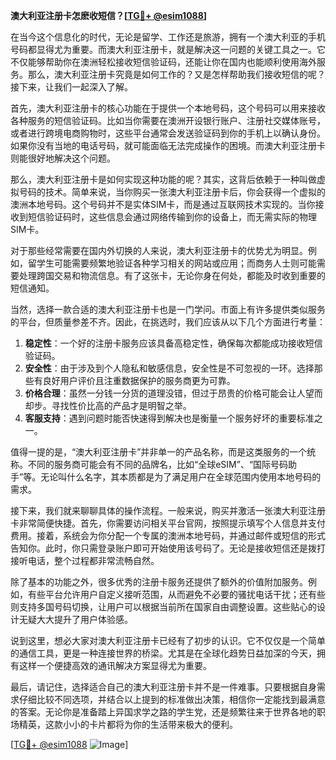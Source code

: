 **澳大利亚注册卡怎麽收短信？[[TG💪+ @esim1088](https://t.me/s/esim1088)]**

在当今这个信息化的时代，无论是留学、工作还是旅游，拥有一个澳大利亚的手机号码都显得尤为重要。而澳大利亚注册卡，就是解决这一问题的关键工具之一。它不仅能够帮助你在澳洲轻松接收短信验证码，还能让你在国内也能顺利使用海外服务。那么，澳大利亚注册卡究竟是如何工作的？又是怎样帮助我们接收短信的呢？接下来，让我们一起深入了解。

首先，澳大利亚注册卡的核心功能在于提供一个本地号码，这个号码可以用来接收各种服务的短信验证码。比如当你需要在澳洲开设银行账户、注册社交媒体账号，或者进行跨境电商购物时，这些平台通常会发送验证码到你的手机上以确认身份。如果你没有当地的电话号码，就可能面临无法完成操作的困境。而澳大利亚注册卡则能很好地解决这个问题。

那么，澳大利亚注册卡是如何实现这种功能的呢？其实，这背后依赖于一种叫做虚拟号码的技术。简单来说，当你购买一张澳大利亚注册卡后，你会获得一个虚拟的澳洲本地号码。这个号码并不是实体SIM卡，而是通过互联网技术实现的。当你接收到短信验证码时，这些信息会通过网络传输到你的设备上，而无需实际的物理SIM卡。

对于那些经常需要在国内外切换的人来说，澳大利亚注册卡的优势尤为明显。例如，留学生可能需要频繁地验证各种学习相关的网站或应用；而商务人士则可能需要处理跨国交易和物流信息。有了这张卡，无论你身在何处，都能及时收到重要的短信通知。

当然，选择一款合适的澳大利亚注册卡也是一门学问。市面上有许多提供类似服务的平台，但质量参差不齐。因此，在挑选时，我们应该从以下几个方面进行考量：

1. **稳定性**：一个好的注册卡服务应该具备高稳定性，确保每次都能成功接收短信验证码。
2. **安全性**：由于涉及到个人隐私和敏感信息，安全性是不可忽视的一环。选择那些有良好用户评价且注重数据保护的服务商更为可靠。
3. **价格合理**：虽然一分钱一分货的道理没错，但过于昂贵的价格可能会让人望而却步。寻找性价比高的产品才是明智之举。
4. **客服支持**：遇到问题时能否快速得到解决也是衡量一个服务好坏的重要标准之一。

值得一提的是，“澳大利亚注册卡”并非单一的产品名称，而是这类服务的一个统称。不同的服务商可能会有不同的品牌名，比如“全球eSIM”、“国际号码助手”等。无论叫什么名字，其本质都是为了满足用户在全球范围内使用本地号码的需求。

接下来，我们就来聊聊具体的操作流程。一般来说，购买并激活一张澳大利亚注册卡非常简便快捷。首先，你需要访问相关平台官网，按照提示填写个人信息并支付费用。接着，系统会为你分配一个专属的澳洲本地号码，并通过邮件或短信的形式告知你。此时，你只需登录账户即可开始使用该号码了。无论是接收短信还是拨打接听电话，整个过程都非常流畅自然。

除了基本的功能之外，很多优秀的注册卡服务还提供了额外的价值附加服务。例如，有些平台允许用户自定义接听范围，从而避免不必要的骚扰电话干扰；还有些则支持多国号码切换，让用户可以根据当前所在国家自由调整设置。这些贴心的设计无疑大大提升了用户体验感。

说到这里，想必大家对澳大利亚注册卡已经有了初步的认识。它不仅仅是一个简单的通信工具，更是一种连接世界的桥梁。尤其是在全球化趋势日益加深的今天，拥有这样一个便捷高效的通讯解决方案显得尤为重要。

最后，请记住，选择适合自己的澳大利亚注册卡并不是一件难事。只要根据自身需求仔细比较不同选项，并结合以上提到的标准做出决策，相信你一定能找到最满意的答案。无论你是准备踏上异国求学之路的学生党，还是频繁往来于世界各地的职场精英，这款小小的卡片都将为你的生活带来极大的便利。

[[TG💪+ @esim1088](https://t.me/s/esim1088) ![Image](https://i.postimg.cc/4NQfJmqS/Snipaste-2025-05-13-00-14-12.png)]